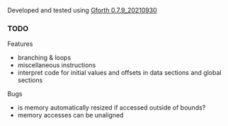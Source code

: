 Developed and tested using [Gforth 0.7.9_20210930](https://www.complang.tuwien.ac.at/forth/gforth/Snapshots/0.7.9_20210930/gforth-0.7.9_20210930.tar.xz)

### TODO

Features

- branching & loops
- miscellaneous instructions
- interpret code for initial values and offsets in data sections and global sections

Bugs

- is memory automatically resized if accessed outside of bounds?
- memory accesses can be unaligned

